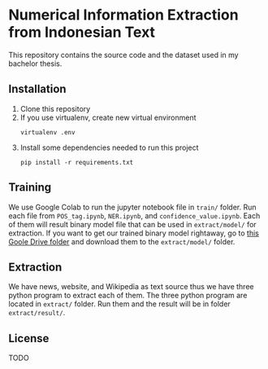 # Numerical Information Extraction from Indonesian Text

This repository contains the source code and the dataset used in my bachelor thesis.

## Installation

1. Clone this repository
2. If you use virtualenv, create new virtual environment
   ```
   virtualenv .env
   ```
3. Install some dependencies needed to run this project
   ```
   pip install -r requirements.txt
   ```

## Training

We use Google Colab to run the jupyter notebook file in `train/` folder.
Run each file from `POS_tag.ipynb`, `NER.ipynb`, and `confidence_value.ipynb`.
Each of them will result binary model file that can be used in `extract/model/` for extraction.
If you want to get our trained binary model rightaway, go to [this Goole Drive folder](https://drive.google.com/drive/folders/1cBZFzSGGbnmfm5L1Usc_rt3xCyqd-DN3?usp=sharing) and download them to the `extract/model/` folder.

## Extraction

We have news, website, and Wikipedia as text source thus we have three python program to extract each of them.
The three python program are located in `extract/` folder.
Run them and the result will be in folder `extract/result/`.

## License

TODO
